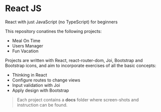 # React JS

React with just JavaScript (no TypeScript) for beginners


This repository conatines the following projects:

* Meal On Time
* Users Manager
* Fun Vacation

Projects are written with React, react-router-dom, Joi, Bootstrap and Bootstrap icons, and aim to incorporate exercises of all the basic concepts:

* Thinking in React
* Configure routes to change views
* Input validation with Joi
* Apply design with Bootstrap

> Each project contains a **docs** folder where screen-shots and instruction can be found.